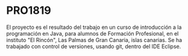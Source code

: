 # PRO1819

El proyecto es el resultado del trabajo en un curso de introducción a la programación en Java, para alumnos de Formación Profesional, en el instituto "El Rincón", Las Palmas de Gran Canaria, islas canarias.
Se ha trabajado con control de versiones, usando git, dentro del IDE Eclipse.
